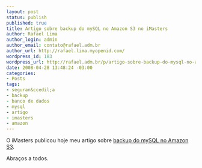 ```yaml
--- 
layout: post
status: publish
published: true
title: Artigo sobre backup do mySQL no Amazon S3 no iMasters
author: Rafael Lima
author_login: admin
author_email: contato@rafael.adm.br
author_url: http://rafael.lima.myopenid.com/
wordpress_id: 183
wordpress_url: http://rafael.adm.br/p/artigo-sobre-backup-do-mysql-no-amazon-s3-no-imasters/
date: 2008-04-28 13:48:24 -03:00
categories: 
- Posts
tags: 
- seguran&ccedil;a
- backup
- banco de dados
- mysql
- artigo
- imasters
- amazon
---
```

O iMasters publicou hoje meu artigo sobre <a href="http://imasters.uol.com.br/artigo/8522/mysql/configurando_sistema_de_backup_do_banco_de_dados_mysql_no_amazon_s3_em_10_minutos/">backup do mySQL no Amazon S3</a>.

Abra&ccedil;os a todos.
